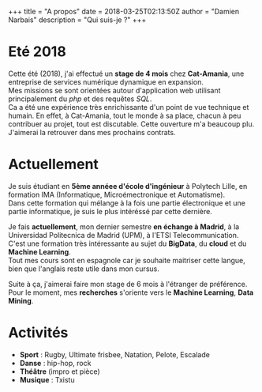 +++
title = "A propos"
date = 2018-03-25T02:13:50Z
author = "Damien Narbais"
description = "Qui suis-je ?"
+++

# Eté 2018

Cette été (2018), j'ai effectué un **stage de 4 mois** chez **Cat-Amania**, une entreprise de services numérique dynamique en expansion.   
Mes missions se sont orientées autour d'application web utilisant principalement du *php* et des requêtes *SQL*.  
Ca a été une expérience très enrichissante d'un point de vue technique et humain. En effet, à Cat-Amania, tout le monde à sa place, chacun à peu contribuer au projet, tout est discutable. Cette ouverture m'a beaucoup plu. J'aimerai la retrouver dans mes prochains contrats.

# Actuellement

Je suis étudiant en **5ème annéee d'école d'ingénieur** à Polytech Lille, en formation IMA (Informatique, Microémectronique et Automatisme).  
Dans cette formation qui mélange à la fois une partie électronique et une partie informatique, je suis le plus intéréssé par cette dernière.  


Je fais **actuellement**, mon dernier semestre **en échange à Madrid**, à la Universidad Politecnica de Madrid (UPM), à l'ETSI Telecommunication.   
C'est une formation très intéressante au sujet du **BigData**, du **cloud** et du **Machine Learning**.   
Tout mes cours sont en espagnole car je souhaite maitriser cette langue, bien que l'anglais reste utile dans mon cursus.

Suite à ça, j'aimerai faire mon stage de 6 mois à l'étranger de préférence.  
Pour le moment, mes **recherches** s'oriente vers le **Machine Learning**, **Data Mining**.


# Activités

- **Sport** : Rugby, Ultimate frisbee, Natation, Pelote, Escalade
- **Danse** : hip-hop, rock
- **Théâtre** (impro et pièce)
- **Musique** : Txistu
